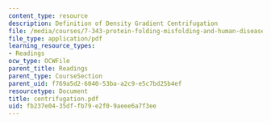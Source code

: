 ```yaml
---
content_type: resource
description: Definition of Density Gradient Centrifugation
file: /media/courses/7-343-protein-folding-misfolding-and-human-disease-fall-2004/fb237e0435dffb79e2f09aeee6a7f3ee_centrifugation.pdf
file_type: application/pdf
learning_resource_types:
- Readings
ocw_type: OCWFile
parent_title: Readings
parent_type: CourseSection
parent_uid: f769a5d2-6040-53ba-a2c9-e5c7bd25b4ef
resourcetype: Document
title: centrifugation.pdf
uid: fb237e04-35df-fb79-e2f0-9aeee6a7f3ee
---
```

